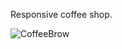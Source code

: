 Responsive coffee shop.

![CoffeeBrow](https://github.com/user-attachments/assets/1642eb73-d724-4c94-a40a-dbfca8859853)

